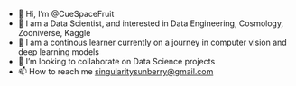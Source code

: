 - 👋 Hi, I’m @CueSpaceFruit
- 👀 I am a Data Scientist, and interested in Data Engineering, Cosmology, Zooniverse, Kaggle
- 🌱 I am a continous learner currently on a journey in computer vision and deep learning models
- 💞️ I’m looking to collaborate on Data Science projects
- 📫 How to reach me singularitysunberry@gmail.com

<!---
CueSpaceFruit/CueSpaceFruit is a ✨ special ✨ repository because its `README.md` (this file) appears on your GitHub profile.
You can click the Preview link to take a look at your changes.
--->
